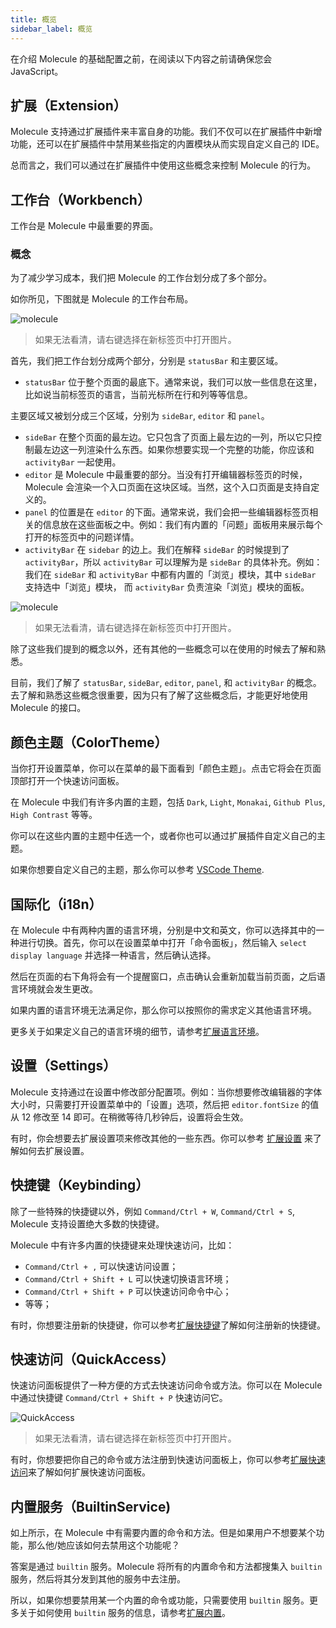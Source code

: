 ```yaml
---
title: 概览
sidebar_label: 概览
---
```


在介绍 Molecule 的基础配置之前，在阅读以下内容之前请确保您会 JavaScript。

## 扩展（Extension）

Molecule 支持通过扩展插件来丰富自身的功能。我们不仅可以在扩展插件中新增功能，还可以在扩展插件中禁用某些指定的内置模块从而实现自定义自己的 IDE。

总而言之，我们可以通过在扩展插件中使用这些概念来控制 Molecule 的行为。

## 工作台（Workbench）

工作台是 Molecule 中最重要的界面。

### 概念

为了减少学习成本，我们把 Molecule 的工作台划分成了多个部分。

如你所见，下图就是 Molecule 的工作台布局。

![molecule](/img/guides/molecule.jpg)

> 如果无法看清，请右键选择在新标签页中打开图片。

首先，我们把工作台划分成两个部分，分别是 `statusBar` 和主要区域。

-   `statusBar` 位于整个页面的最底下。通常来说，我们可以放一些信息在这里，比如说当前标签页的语言，当前光标所在行和列等等信息。

主要区域又被划分成三个区域，分别为 `sideBar`, `editor` 和 `panel`。

-   `sideBar` 在整个页面的最左边。它只包含了页面上最左边的一列，所以它只控制最左边这一列渲染什么东西。如果你想要实现一个完整的功能，你应该和 `activityBar` 一起使用。
-   `editor` 是 Molecule 中最重要的部分。当没有打开编辑器标签页的时候，Molecule 会渲染一个入口页面在这块区域。当然，这个入口页面是支持自定义的。
-   `panel` 的位置是在 `editor` 的下面。通常来说，我们会把一些编辑器标签页相关的信息放在这些面板之中。例如：我们有内置的「问题」面板用来展示每个打开的标签页中的问题详情。
-   `activityBar` 在 `sidebar` 的边上。我们在解释 `sideBar` 的时候提到了 `activityBar`，所以 `activityBar` 可以理解为是 `sideBar` 的具体补充。例如：我们在 `sideBar` 和 `activityBar` 中都有内置的「浏览」模块，其中 `sideBar` 支持选中「浏览」模块， 而 `activityBar` 负责渲染「浏览」模块的面板。

![molecule](/img/guides/layout-marks.jpg)

> 如果无法看清，请右键选择在新标签页中打开图片。

除了这些我们提到的概念以外，还有其他的一些概念可以在使用的时候去了解和熟悉。

目前，我们了解了 `statusBar`, `sideBar`, `editor`, `panel`, 和 `activityBar` 的概念。去了解和熟悉这些概念很重要，因为只有了解了这些概念后，才能更好地使用 Molecule 的接口。

## 颜色主题（ColorTheme）

当你打开设置菜单，你可以在菜单的最下面看到「颜色主题」。点击它将会在页面顶部打开一个快速访问面板。

在 Molecule 中我们有许多内置的主题，包括 `Dark`, `Light`, `Monakai`, `Github Plus`, `High Contrast` 等等。

你可以在这些内置的主题中任选一个，或者你也可以通过扩展插件自定义自己的主题。

如果你想要自定义自己的主题，那么你可以参考 [VSCode Theme](https://code.visualstudio.com/api/references/theme-color).

## 国际化（i18n）

在 Molecule 中有两种内置的语言环境，分别是中文和英文，你可以选择其中的一种进行切换。首先，你可以在设置菜单中打开「命令面板」，然后输入 `select display language` 并选择一种语言，然后确认选择。

然后在页面的右下角将会有一个提醒窗口，点击确认会重新加载当前页面，之后语言环境就会发生更改。

如果内置的语言环境无法满足你，那么你可以按照你的需求定义其他语言环境。

更多关于如果定义自己的语言环境的细节，请参考[扩展语言环境](extends-locales)。

## 设置（Settings）

Molecule 支持通过在设置中修改部分配置项。例如：当你想要修改编辑器的字体大小时，只需要打开设置菜单中的「设置」选项，然后把 `editor.fontSize` 的值从 12 修改至 14 即可。在稍微等待几秒钟后，设置将会生效。

有时，你会想要去扩展设置项来修改其他的一些东西。你可以参考 [扩展设置](extends-settings) 来了解如何去扩展设置。

## 快捷键（Keybinding）

除了一些特殊的快捷键以外，例如 `Command/Ctrl + W`, `Command/Ctrl + S`, Molecule 支持设置绝大多数的快捷键。

Molecule 中有许多内置的快捷键来处理快速访问，比如：

-   `Command/Ctrl + ,` 可以快速访问设置；
-   `Command/Ctrl + Shift + L` 可以快速切换语言环境；
-   `Command/Ctrl + Shift + P` 可以快速访问命令中心；
-   等等；

有时，你想要注册新的快捷键，你可以参考[扩展快捷键](extends-keybindings)了解如何注册新的快捷键。

## 快速访问（QuickAccess）

快速访问面板提供了一种方便的方式去快速访问命令或方法。你可以在 Molecule 中通过快捷键 `Command/Ctrl + Shift + P` 快速访问它。

![QuickAccess](/img/guides/quick-access.jpg)

> 如果无法看清，请右键选择在新标签页中打开图片。

有时，你想要把你自己的命令或方法注册到快速访问面板上，你可以参考[扩展快速访问](extends-quickAccess)来了解如何扩展快速访问面板。

## 内置服务（BuiltinService)

如上所示，在 Molecule 中有需要内置的命令和方法。但是如果用户不想要某个功能，那么他/她应该如何去禁用这个功能呢？

答案是通过 `builtin` 服务。Molecule 将所有的内置命令和方法都搜集入 `builtin` 服务，然后将其分发到其他的服务中去注册。

所以，如果你想要禁用某一个内置的命令或功能，只需要使用 `builtin` 服务。更多关于如何使用 `builtin` 服务的信息，请参考[扩展内置](extends-builtin)。
